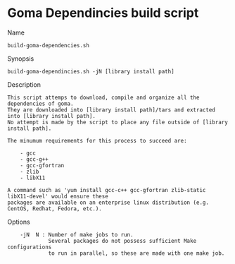 # Goma Dependincies build script

Name

	build-goma-dependencies.sh

Synopsis

	build-goma-dependincies.sh -jN [library install path]

Description

	This script attemps to download, compile and organize all the dependencies of goma.
	They are downloaded into [library install path]/tars and extracted into [library install path].
	No attempt is made by the script to place any file outside of [library install path].

	The minumum requirements for this process to succeed are:
	    
	    - gcc
	    - gcc-g++
	    - gcc-gfortran
	    - zlib
	    - libX11

	A command such as 'yum install gcc-c++ gcc-gfortran zlib-static libX11-devel' would ensure these
	packages are available on an enterprise linux distribution (e.g. CentOS, Redhat, Fedora, etc.).

Options

        -jN  N : Number of make jobs to run.
                 Several packages do not possess sufficient Make configurations
                 to run in parallel, so these are made with one make job.

